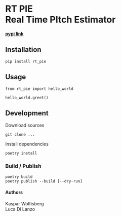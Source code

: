 # RT PIE<br>Real Time PItch Estimator

[**pypi link**](https://pypi.org/project/rt-pie)

## Installation

    pip install rt_pie

## Usage

    from rt_pie import hello_world 

    hello_world.greet()

## Development

Download sources

    git clone ...

Install dependencies

    poetry install

### Build / Publish

    poetry build
    poetry publish --build [--dry-run]

#### Authors
Kaspar Wolfisberg<br>
Luca Di Lanzo

